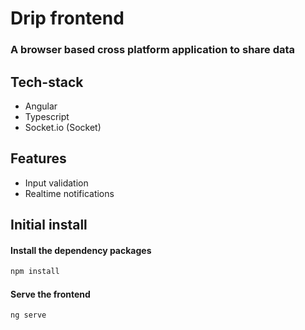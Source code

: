 # Drip frontend

### A browser based cross platform application to share data

## Tech-stack

- Angular
- Typescript
- Socket.io (Socket)

## Features

- Input validation
- Realtime notifications

## Initial install

#### Install the dependency packages

```bash
npm install
```

#### Serve the frontend

```bash
ng serve
```
